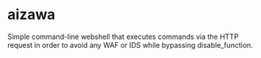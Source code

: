 # aizawa
 Simple command-line webshell that executes commands via the HTTP request in order to avoid any WAF or IDS while bypassing disable_function.

